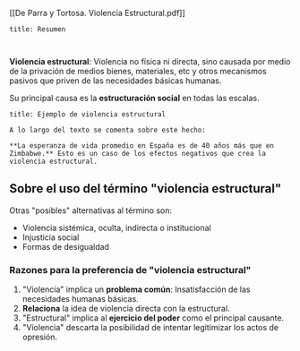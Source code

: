 [[De Parra y Tortosa. Violencia Estructural.pdf]]

```ad-summary
title: Resumen



```

**Violencia estructural**: Violencia no física ni directa, sino causada por medio de la privación de medios bienes, materiales, etc y otros mecanismos pasivos que priven de las necesidades básicas humanas.

Su principal causa es la **estructuración social** en todas las escalas.

```ad-example
title: Ejemplo de violencia estructural

A lo largo del texto se comenta sobre este hecho:

**La esperanza de vida promedio en España es de 40 años más que en Zimbabwe.** Esto es un caso de los efectos negativos que crea la violencia estructural.

```

## Sobre el uso del término "violencia estructural"

Otras "posibles" alternativas al término son:

- Violencia sistémica, oculta, indirecta o institucional
- Injusticia social
- Formas de desigualdad

### Razones para la preferencia de "violencia estructural"

1. "Violencia" implica un **problema común**: Insatisfacción de las necesidades humanas básicas.
2. **Relaciona** la idea de violencia directa con la estructural.
3. "Estructural" implica al **ejercicio del poder** como el principal causante.
4. "Violencia" descarta la posibilidad de intentar legitimizar los actos de opresión.

